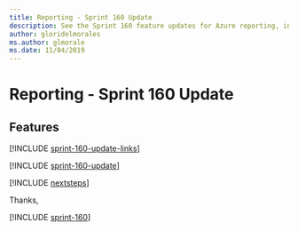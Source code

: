 ```yaml
---
title: Reporting - Sprint 160 Update
description: See the Sprint 160 feature updates for Azure reporting, including next steps.
author: gloridelmorales
ms.author: glmorale
ms.date: 11/04/2019
---
```


# Reporting - Sprint 160 Update

## Features

[!INCLUDE [sprint-160-update-links](../includes/reporting/sprint-160-update-links.md)]

[!INCLUDE [sprint-160-update](../includes/reporting/sprint-160-update.md)]

[!INCLUDE [nextsteps](../includes/nextsteps.md)]

Thanks,

[!INCLUDE [sprint-160](../includes/signer/sprint-160.md)]
